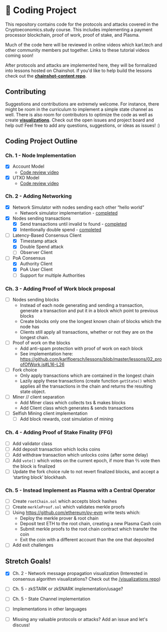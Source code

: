 # 👾 Coding Project
This repository contains code for the protocols and attacks covered in the Cryptoeconomics.study course. This includes implementing a payment processor blockchain, proof of work, proof of stake, and Plasma.

Much of the code here will be reviewed in online videos which karl.tech and other community members put together. Links to these tutorial videos coming soon!

After protocols and attacks are implemented here, they will be formalized into lessons hosted on Chainshot. If you'd like to help build the lessons  check out the **[chainshot-content repo](https://github.com/cryptoeconomics-study/chainshot-content)**.

## Contributing
Suggestions and contributions are extremely welcome. For instance, there might be room in the curriculum to implement a simple state channel as well. There is also room for contributors to optimize the code as well as create **[visualizations](https://github.com/cryptoeconomics-study/visualizations)**. Check out the open issues and project board and help out! Feel free to add any questions, suggestions, or ideas as issues! :) 


## Coding Project Outline

### Ch. 1 - Node Implementation
- [x] Account Model
	- [Code review video](https://www.youtube.com/watch?v=e36n0WG4tgY)
- [x] UTXO Model
	- [Code review video](https://www.youtube.com/watch?v=t_x9ReUewZ4)


### Ch. 2 - Adding Networking
- [x] Network Simulator with nodes sending each other “hello world”
  - Network simulator implementation - [completed](https://github.com/cryptoeconomics-study/code/blob/master/c2_NetworkDoubleSpends/networksim.js)
- [x] Nodes sending transactions
  - [x] Send transactions until invalid tx found - [completed](https://github.com/cryptoeconomics-study/code/blob/master/c2_NetworkDoubleSpends/invalidWithHonestNodes.js)
  - [x] Intentionally double spend - [completed](https://github.com/cryptoeconomics-study/code/blob/master/c2_NetworkDoubleSpends/doubleSpend.js)
-  [ ] Latency-Based Consensus Client
	- [x] Timestamp attack
	- [x] Double Spend attack
	- [ ] Observer Client
- [ ] PoA Consensus
	- [x] Authority Client
	- [x] PoA User Client
	- [ ] Support for multiple Authorities 

### Ch. 3 - Adding Proof of Work block proposal
- [ ] Nodes sending blocks
  - Instead of each node generating and sending a transaction, generate a transaction and put it in a block which point to previous blocks
  - Create blocks only one the longest known chain of blocks which the node has
  - Clients still apply all transactions, whether or not they are on the longest chain.
- [ ] Proof of work on the blocks
  - Add anti-spam protection with proof of work on each block
  - See implementation here: https://github.com/karlfloersch/lessons/blob/master/lessons/02_proofOfWork.js#L16-L26
- [ ] Fork choice
  - Only apply transactions which are contained in the longest chain
  - Lazily apply these transactions (create function `getState()` which applies all the transactions in the chain and returns the resulting state object.
- [ ] Miner // client separation
  - Add Miner class which collects txs & makes blocks
  - Add Client class which generates & sends transactions
- [ ] Selfish Mining client implementation
	- [ ] Add block rewards, cost simulation of mining

### Ch. 4 - Adding Proof of Stake Finality (FFG)
- [ ] Add validator class
- [ ] Add deposit transaction which locks coins
- [ ] Add withdraw transaction which unlocks coins (after some delay)
- [ ] Add `vote()` which votes on the current epoch, if more than ⅔ vote then the block is finalized
- [ ] Update the fork choice rule to not revert finalized blocks, and accept a ‘starting block’ blockhash.

### Ch. 5 - Instead Implement as Plasma with a Central Operator
- [ ] Create `rootChain.sol` which accepts block hashes
- [ ] Create `merkleProof.sol` which validates merkle proofs
- [ ] Using https://github.com/ethereum/py-evm write tests which:
  - Deploy the merkle prover & root chain
  - Deposit test ETH to the root chain, creating a new Plasma Cash coin
  - Submit merkle proofs to the root chain contract which transfer the coin
  - Exit the coin with a different account than the one that deposited
- [ ] Add exit challenges

## Stretch Goals!
- [x] Ch. 2 - Network message propagation visualization (Interested in consensus algorithm visualizations? Check out the [/visualizations repo](https://github.com/cryptoeconomics-study/visualizations))
- [ ] Ch. 5 - zkSTARK or zkSNARK implementation/usage?
- [ ] Ch. 5 - State Channel implementation
- [ ] Implementations in other languages
- [ ] Missing any valuable protocols  or attacks? Add an issue and let's discuss!


